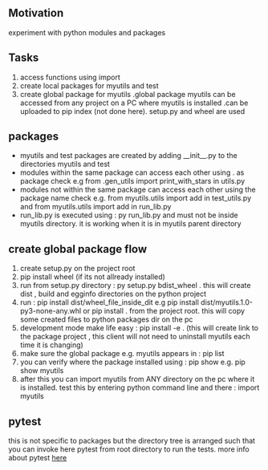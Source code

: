 <h2>Motivation</h2>
experiment with python modules and packages

<h2>Tasks</h2>
<ol>
<li>access functions using import</li>
<li>create local packages for myutils and test</li>
<li>create global package for myutils .global package myutils can be accessed from any project on a PC where myutils is installed .can be uploaded to pip index (not done here). setup.py and wheel are used</li>
</ol>


<h2>packages</h2>
<ul>
<li>myutils and test packages are created by adding __init__.py to the directories myutils and test</li>
<li>modules within the same package can access each other using . as package check e.g from .gen_utils import print_with_stars
in utils.py</li>
<li>modules not within the same package can access each other using the package name check e.g. from myutils.utils import add in test_utils.py and from myutils.utils import add in run_lib.py</li>
<li>run_lib.py is executed using : py run_lib.py and must not be inside myutils directory. it is working when it is in myutils parent directory</li>
</ul>

<h2>create global package flow</h2>
<ol>
<li>create setup.py on the project root</li>
<li>pip install wheel (if its not allready installed)</li>
<li>run from setup.py directory : py setup.py bdist_wheel . this will create dist , build and egginfo directories on the python project</li>
<li>run : pip install dist/wheel_file_inside_dit e.g pip install dist/myutils.1.0-py3-none-any.whl or pip install . from the project root. this will copy some created files to python packages dir on the pc</li>
<li>development mode make life easy : pip install -e . (this will create link to the package project , this client will not need to uninstall myutils each time it is changing)
<li>make sure the global package e.g. myutils appears in : pip list</li>
<li>you can verify where the package installed using : pip show e.g. pip show myutils</li>
<li>after this you can import myutils from ANY directory on the pc where it is installed. test this by entering python command line and there : import myutils</li>
</ol>


<h2>pytest</h2>
this is not specific to packages but the directory tree is arranged such that you can invoke here pytest from root directory to run the tests. more info about pytest <a href='https://github.com/NathanKr/python-unit-testing-with-pytest-playground'>here</a>
